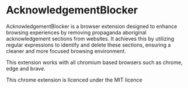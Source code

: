 # AcknowledgementBlocker
AcknowledgementBlocker is a browser extension designed to enhance browsing experiences by removing propaganda aboriginal acknowledgement sections from websites. It achieves this by utilizing regular expressions to identify and delete these sections, ensuring a cleaner and more focused browsing environment.

This extension works with all chromium based browsers such as chrome, edge and brave.

This chrome extension is licenced under the MIT licence

